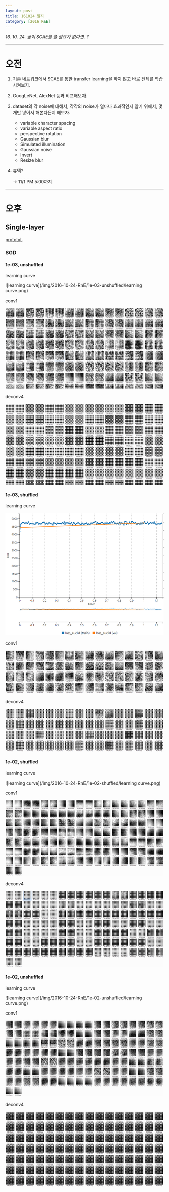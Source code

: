 ```yaml
---
layout: post
title: 161024 일지
category: [2016 R&E]
---
```



*16. 10. 24. 굳이 SCAE를 쓸 필요가 없다면..?*

-----

# 오전

1. 기존 네트워크에서 SCAE를 통한 transfer learning을 하지 않고 바로 전체를 학습시켜보자.

2. GoogLeNet, AlexNet 등과 비교해보자.

3. dataset의 각 noise에 대해서, 각각의 noise가 얼마나 효과적인지 알기 위해서, 몇 개만 넣어서 해본다든지 해보자.

   * variable character spacing
   * variable aspect ratio
   * perspective rotation
   * Gaussian blur
   * Simulated illumination
   * Gaussian noise
   * Invert
   * Resize blur

4. 휴텍?

   → 11/1 PM 5:00까지

-----

# 오후

## Single-layer

[prototxt](http://codepad.org/BB0TFQun).

### SGD

#### 1e-03, unshuffled

learning curve

![learning curve](/img/2016-10-24-RnE/1e-03-unshuffled/learning curve.png)

conv1

![conv1](/img/2016-10-24-RnE/1e-03-unshuffled/conv1.png)

deconv4

![deconv4](/img/2016-10-24-RnE/1e-03-unshuffled/deconv4.png)

#### 1e-03, shuffled

learning curve

 ![learn_curve](/img/2016-10-24-RnE/1e-03-shuffled/learn_curve.png)

conv1

![conv1](/img/2016-10-24-RnE/1e-03-shuffled/conv1.png)

deconv4

![deconv4](/img/2016-10-24-RnE/1e-03-shuffled/deconv4.png)

#### 1e-02, shuffled

learning curve

![learning curve](/img/2016-10-24-RnE/1e-02-shuffled/learning curve.png)

conv1

![conv1](/img/2016-10-24-RnE/1e-02-shuffled/conv1.png)

deconv4

![deconv4](/img/2016-10-24-RnE/1e-02-shuffled/deconv4.png)

#### 1e-02, unshuffled

learning curve

![learning curve](/img/2016-10-24-RnE/1e-02-unshuffled/learning curve.png)

conv1

![conv1](/img/2016-10-24-RnE/1e-02-unshuffled/conv1.png)

deconv4

![deconv4](/img/2016-10-24-RnE/1e-02-unshuffled/deconv4.png)
